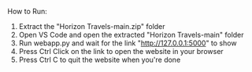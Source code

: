 How to Run:
1) Extract the "Horizon Travels-main.zip" folder 
2) Open VS Code and open the extracted "Horizon Travels-main" folder
3) Run webapp.py and wait for the link "http://127.0.0.1:5000" to show
4) Press Ctrl Click on the link to open the website in your browser
5) Press Ctrl C to quit the website when you're done
